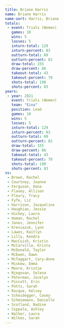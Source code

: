 ```yaml
---
title: Briane Harris
name: Briane Harris
name-sort: Harris, Briane
totals:
 - event: Trials (Women)
   games: 10
   wins: 5
   losses: 5
   inturn-total: 129
   inturn-percent: 83
   outturn-total: 69
   outturn-percent: 82
   draw-total: 155
   draw-percent: 86
   takeout-total: 43
   takeout-percent: 70
   shots-total: 198
   shots-percent: 83
years:
 - year: 2021
   event: Trials (Women)
   team: "Eina"
   position: Lead
   games: 10
   wins: 5
   losses: 5
   inturn-total: 129
   inturn-percent: 83
   outturn-total: 69
   outturn-percent: 82
   draw-total: 155
   draw-percent: 86
   takeout-total: 43
   takeout-percent: 70
   shots-total: 198
   shots-percent: 83
vs:
 - Brown, Rachel
 - Courtney, Joanne
 - Ferguson, Dana
 - Flaxey, Allison
 - Fleury, Tracy
 - Fyfe, Liz
 - Harrison, Jacqueline
 - Haughian, Jessie
 - Hickey, Laura
 - Homan, Rachel
 - Jones, Jennifer
 - Kreviazuk, Lynn
 - Lawes, Kaitlyn
 - Lilly, Kendra
 - MacCuish, Kristin
 - McCarville, Krista
 - McDonald, Taylor
 - McEwen, Dawn
 - McTaggart, Cary-Anne
 - Miskew, Emma
 - Moore, Kristie
 - Njegovan, Selena
 - Peterman, Jocelyn
 - Pincott, Erin
 - Potts, Sarah
 - Rocque, Kelsey
 - Scheidegger, Casey
 - Schmiemann, Danielle
 - Scotland, Nadine
 - Sippala, Ashley
 - Walker, Laura
 - Wilkes, Sarah
---
```

